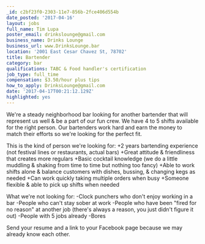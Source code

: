 ```yaml
---
_id: c2bf23f0-2303-11e7-856b-2fce406d554b
date_posted: '2017-04-16'
layout: jobs
full_name: Tim Lupa
poster_email: drinkslounge@gmail.com
business_name: Drinks Lounge
business_url: www.DrinksLounge.bar
location: '2001 East Cesar Chavez St, 78702'
title: Bartender
category: bar
qualifications: TABC & Food handler's certification
job_type: full_time
compensation: $3.50/hour plus tips
how_to_apply: DrinksLounge@gmail.com
date: '2017-04-17T00:21:12.129Z'
highlighted: yes
---
```

We're a steady neighborhood bar looking for another bartender that will represent us well & be a part of our fun crew. We have 4 to 5 shifts available for the right person. Our bartenders work hard and earn the money to match their efforts so we're looking for the perfect fit.  

This is the kind of person we're looking for:
+2 years bartending experience (not festival lines or restaurants, actual bars)
+Great attitude & friendliness that creates more regulars
+Basic cocktail knowledge (we do a little muddling & shaking from time to time but nothing too fancy)
+Able to work shifts alone & balance customers with dishes, bussing, & changing kegs as needed
+Can work quickly taking multiple orders when busy
+Someone flexible & able to pick up shifts when needed


What we're not looking for:
-Clock punchers who don't enjoy working in a bar
-People who can't stay sober at work
-People who have been "fired for no reason" at another job (there's always a reason, you just didn't figure it out)
-People with 5 jobs already
-Bores

Send your resume and a link to your Facebook page because we may already know each other.
